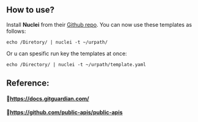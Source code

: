 ## How to use?
Install **Nuclei** from their [Github repo](https://github.com/projectdiscovery/nuclei).
You can now use these templates as follows:

```
echo /Diretory/ | nuclei -t ~/urpath/
```
Or u can spesific run key the templates at once:
```
echo /Directory/ | nuclei -t ~/urpath/template.yaml
```

## Reference:
#### :love_you_gesture:https://docs.gitguardian.com/

#### :love_you_gesture:https://github.com/public-apis/public-apis
